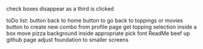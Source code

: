 check boxes disappear as a third is clicked


toDo list:
button back to home
button to go back to toppings or movies
button to create new combo from profile page
get topping selection inside a box
move pizza background inside appropriate
pick font
ReadMe
beef up github page
adjust foundation to smaller screens
